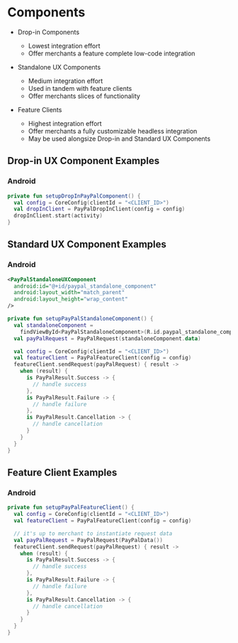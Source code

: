 # Components

- Drop-in Components
  * Lowest integration effort
  * Offer merchants a feature complete low-code integration

- Standalone UX Components
  * Medium integration effort
  * Used in tandem with feature clients
  * Offer merchants slices of functionality

- Feature Clients
  * Highest integration effort
  * Offer merchants a fully customizable headless integration
  * May be used alongsize Drop-in and Standard UX Components

## Drop-in UX Component Examples

### Android

```kotlin
private fun setupDropInPayPalComponent() {
  val config = CoreConfig(clientId = "<CLIENT_ID>")
  val dropInClient = PayPalDropInClient(config = config)
  dropInClient.start(activity)
}
```

## Standard UX Component Examples

### Android

```xml
<PayPalStandaloneUXComponent
  android:id="@+id/paypal_standalone_component"
  android:layout_width="match_parent"
  android:layout_height="wrap_content"
/>
```

```kotlin
private fun setupPayPalStandaloneComponent() {
  val standaloneComponent =
    findViewById<PayPalStandaloneComponent>(R.id.paypal_standalone_component)
  val payPalRequest = PayPalRequest(standaloneComponent.data)

  val config = CoreConfig(clientId = "<CLIENT_ID>")
  val featureClient = PayPalFeatureClient(config = config)
  featureClient.sendRequest(payPalRequest) { result ->
    when (result) {
      is PayPalResult.Success -> {
        // handle success
      },
      is PayPalResult.Failure -> {
        // handle failure
      },
      is PayPalResult.Cancellation -> {
        // handle cancellation
      }
    }
  }
}
```

## Feature Client Examples

### Android

```kotlin
private fun setupPayPalFeatureClient() {
  val config = CoreConfig(clientId = "<CLIENT_ID>")
  val featureClient = PayPalFeatureClient(config = config)

  // it's up to merchant to instantiate request data
  val payPalRequest = PayPalRequest(PayPalData())
  featureClient.sendRequest(payPalRequest) { result ->
    when (result) {
      is PayPalResult.Success -> {
        // handle success
      },
      is PayPalResult.Failure -> {
        // handle failure
      },
      is PayPalResult.Cancellation -> {
        // handle cancellation
      }
    }
  }
}
